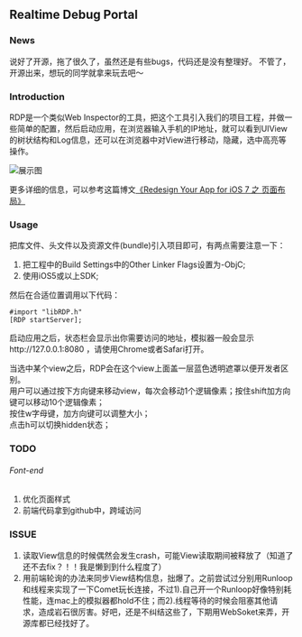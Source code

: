 ## Realtime Debug Portal

### News
说好了开源，拖了很久了，虽然还是有些bugs，代码还是没有整理好。
不管了，开源出来，想玩的同学就拿来玩去吧～

### Introduction

RDP是一个类似Web Inspector的工具，把这个工具引入我们的项目工程，并做一些简单的配置，然后启动应用，在浏览器输入手机的IP地址，就可以看到UIView的树状结构和Log信息，还可以在浏览器中对View进行移动，隐藏，选中高亮等操作。


![展示图](http://www.vinqon.com/codeblog/fckeditor/upload/image/2013-06/2_2.png)


更多详细的信息，可以参考这篇博文[《Redesign Your App for iOS 7 之 页面布局》](http://www.vinqon.com/codeblog/?detail/11109 "Redesign Your App for iOS 7 之 页面布局") 



### Usage

把库文件、头文件以及资源文件(bundle)引入项目即可，有两点需要注意一下：

1.    把工程中的Build Settings中的Other Linker Flags设置为-ObjC;
2.    使用iOS5或以上SDK;


然后在合适位置调用以下代码：

	#import "libRDP.h"
	[RDP startServer];

启动应用之后，状态栏会显示出你需要访问的地址，模拟器一般会显示http://127.0.0.1:8080 ，请使用Chrome或者Safari打开。

当选中某个view之后，RDP会在这个view上面盖一层蓝色透明遮罩以便开发者区别。  
用户可以通过按下方向键来移动view，每次会移动1个逻辑像素；按住shift加方向键可以移动10个逻辑像素；  
按住w字母键，加方向键可以调整大小；  
点击h可以切换hidden状态；  



### TODO

###### Font-end
1.	优化页面样式
2.	前端代码拿到github中，跨域访问




### ISSUE
1.	读取View信息的时候偶然会发生crash，可能View读取期间被释放了（知道了还不去fix？！！我是懒到到什么程度了）
2.	用前端轮询的办法来同步View结构信息，拙爆了。之前尝试过分别用Runloop和线程来实现了一下Comet玩长连接，不过1).自己开一个Runloop好像特别耗性能，连mac上的模拟器都hold不住；而2).线程等待的时候会阻塞其他请求，造成岩石很厉害。好吧，还是不纠结这些了，下期用WebSoket来弄，开源库都已经找好了。
